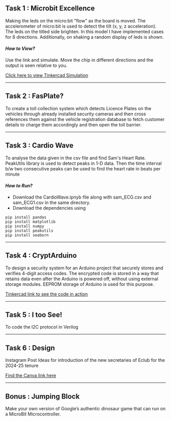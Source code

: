## Task 1 : Microbit Excellence 

Making the leds on the micro:bit "flow" as the board is moved. The accelerometer of micro:bit is used to detect the tilt (x, y, z acceleration). The leds on the titled side brighten. In this model I have implemented cases for 8 directions. Additionally, on shaking a random display of leds is shown.

#### ***How to View?***
Use the link and simulate. Move the chip in different directions and the output is seen relative to you. 

[Click here to view Tinkercad Simulation](https://www.tinkercad.com/things/e2UNsM3dVgY-fluid-microbit?sharecode=To9ltWfV74uJ5HGFRFu3L2tAK-FqLtvNf7CnHH_ijJ4)

----------------------------------------

## Task 2 : FasPlate?

To create a toll collection system which detects Licence Plates on the vehicles through already installed security cameras and then cross references them against the vehicle registration database to fetch customer details to charge them accordingly and then open the toll barrier. 

----------------------------------------

## Task 3 : Cardio Wave

To analyse the data given in the csv file and find Sam's Heart Rate. PeakUtils library is used to detect peaks in 1-D data. Then the time interval b/w two consecutive peaks can be used to find the heart rate in beats per minute

#### ***How to Run?***
- Download the CardioWave.ipnyb file along with sam_ECG.csv and sam_ECG1.csv in the same directory.
-  Download the dependencies using
```
pip install pandas
pip install matplotlib
pip install numpy
pip install peakutils
pip install seaborn
```

----------------------------------------

## Task 4 : CryptArduino

To design a security system for an Arduino project that securely stores and verifies 4-digit access codes. The encrypted code is stored in a way that retains data even after the Arduino is powered off, without using external storage modules. EEPROM storage of Arduino is used for this purpose.

[Tinkercad link to see the code in action](https://www.tinkercad.com/things/8CJzbL1yIuA-cryptarduino?sharecode=HWKwpbTsVtJtUc4l5af10i-77yCqDrHh7nK-xDP8NhU)

----------------------------------------

## Task 5 : I too See!

To code the I2C protocol in Verilog

----------------------------------------

## Task 6 : Design

Instagram Post Ideas for introduction of the new secretaries of Eclub for the 2024-25 tenure

[Find the Canva link here](https://www.canva.com/design/DAGFfU4QuNY/JbuHTf5NwPrjZ9teiwhXpQ/edit?utm_content=DAGFfU4QuNY&utm_campaign=designshare&utm_medium=link2&utm_source=sharebutton)

----------------------------------------

## Bonus : Jumping Block

Make your own version of Google’s authentic dinosaur game that can run on a MicroBit Microcontroller.
